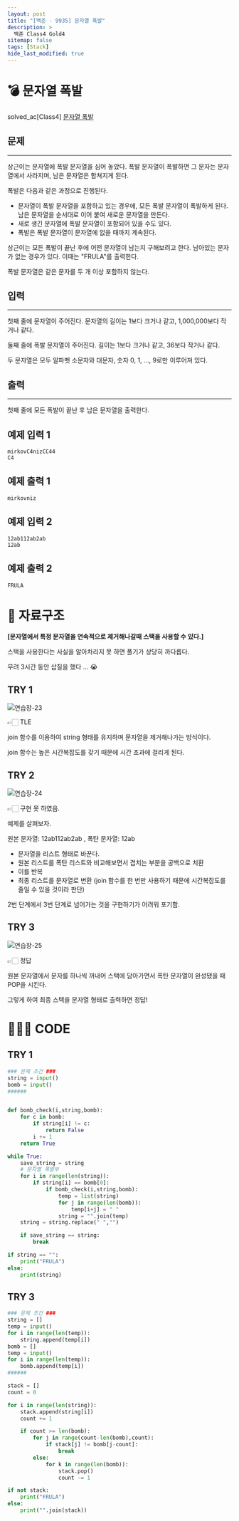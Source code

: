 ```yaml
---
layout: post
title: "[백준 - 9935] 문자열 폭발"
description: >
  백준 Class4 Gold4
sitemap: false
tags: [Stack]
hide_last_modified: true
---
```


# 💣 문자열 폭발

solved_ac[Class4] [문자열 폭발](https://www.acmicpc.net/problem/9935)

## 문제
---
상근이는 문자열에 폭발 문자열을 심어 놓았다. 폭발 문자열이 폭발하면 그 문자는 문자열에서 사라지며, 남은 문자열은 합쳐지게 된다.

폭발은 다음과 같은 과정으로 진행된다.

- 문자열이 폭발 문자열을 포함하고 있는 경우에, 모든 폭발 문자열이 폭발하게 된다. 남은 문자열을 순서대로 이어 붙여 새로운 문자열을 만든다.
- 새로 생긴 문자열에 폭발 문자열이 포함되어 있을 수도 있다.
- 폭발은 폭발 문자열이 문자열에 없을 때까지 계속된다.

상근이는 모든 폭발이 끝난 후에 어떤 문자열이 남는지 구해보려고 한다. 남아있는 문자가 없는 경우가 있다. 이때는 "FRULA"를 출력한다.

폭발 문자열은 같은 문자를 두 개 이상 포함하지 않는다.

## 입력
---
첫째 줄에 문자열이 주어진다. 문자열의 길이는 1보다 크거나 같고, 1,000,000보다 작거나 같다.

둘째 줄에 폭발 문자열이 주어진다. 길이는 1보다 크거나 같고, 36보다 작거나 같다.

두 문자열은 모두 알파벳 소문자와 대문자, 숫자 0, 1, ..., 9로만 이루어져 있다.

## 출력
---
첫째 줄에 모든 폭발이 끝난 후 남은 문자열을 출력한다.

## 예제 입력 1 

```
mirkovC4nizCC44
C4
```

## 예제 출력 1 

```
mirkovniz
```

## 예제 입력 2

```
12ab112ab2ab
12ab
```

## 예제 출력 2

```
FRULA
```

# 📖 자료구조

**[문자열에서 특정 문자열을 연속적으로 제거해나갈때 스택을 사용할 수 있다.]**

스택을 사용한다는 사실을 알아차리지 못 하면 풀기가 상당히 까다롭다.

무려 3시간 동안 삽질을 했다 ... 😭 

## TRY 1

![연습장-23](https://user-images.githubusercontent.com/88064555/178479822-229927c2-ef9c-4670-993f-269c885f45fe.jpg)

👉🏻 TLE

join 함수를 이용하여 string 형태를 유지하며 문자열을 제거해나가는 방식이다.

join 함수는 높은 시간복잡도를 갖기 때문에 시간 초과에 걸리게 된다.

## TRY 2

![연습장-24](https://user-images.githubusercontent.com/88064555/178480409-b8a2b274-0416-42ee-b3e0-d74aec3d9e0d.jpg)

👉🏻 구현 못 하였음.

예제를 살펴보자.

원본 문자열: 12ab112ab2ab , 폭탄 문자열: 12ab

+ 문자열을 리스트 형태로 바꾼다.
+ 원본 리스트를 폭탄 리스트와 비교해보면서 겹치는 부분을 공백으로 치환
+ 이를 반복
+ 최종 리스트를 문자열로 변환 (join 함수를 한 번만 사용하기 때문에 시간복잡도를 줄일 수 있을 것이라 판단)

2번 단계에서 3번 단계로 넘어가는 것을 구현하기가 어려워 포기함.

## TRY 3

![연습장-25](https://user-images.githubusercontent.com/88064555/178481006-024c1128-103c-4de0-813e-06c6e9bf439e.jpg)

👉🏻 정답

원본 문자열에서 문자를 하나씩 꺼내어 스택에 담아가면서 폭탄 문자열이 완성됐을 때 POP을 시킨다.

그렇게 하여 최종 스택을 문자열 형태로 출력하면 정답!

# 👨🏻‍💻 CODE

## TRY 1

```python
### 문제 조건 ###
string = input()
bomb = input()
######


def bomb_check(i,string,bomb):
    for c in bomb:
        if string[i] != c:
            return False
        i += 1
    return True

while True:
    save_string = string
    # 문자열 폭발부
    for i in range(len(string)):
        if string[i] == bomb[0]:
            if bomb_check(i,string,bomb):
                temp = list(string)
                for j in range(len(bomb)):
                    temp[i+j] = " "
                string = "".join(temp)
    string = string.replace(" ","")

    if save_string == string:
        break

if string == "":
    print("FRULA")
else:
    print(string)
```

## TRY 3

```python
### 문제 조건 ###
string = []
temp = input()
for i in range(len(temp)):
    string.append(temp[i])
bomb = []
temp = input()
for i in range(len(temp)):
    bomb.append(temp[i])
######

stack = []
count = 0

for i in range(len(string)):
    stack.append(string[i])
    count += 1

    if count >= len(bomb):
        for j in range(count-len(bomb),count):
            if stack[j] != bomb[j-count]:
                break
        else:
            for k in range(len(bomb)):
                stack.pop()
                count -= 1

if not stack:
    print("FRULA")
else:
    print("".join(stack))
```



